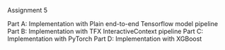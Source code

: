 Assignment 5

Part A: Implementation with Plain end-to-end Tensorflow model pipeline
Part B: Implementation with TFX InteractiveContext pipeline
Part C: Implementation with PyTorch
Part D: Implementation with XGBoost
